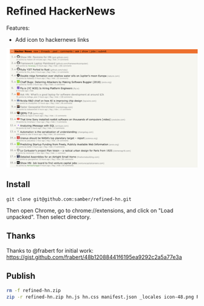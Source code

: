 
# Refined HackerNews

Features:
- Add icon to hackernews links

![](./screenshot.png)

## Install

```
git clone git@github.com:samber/refined-hn.git
```

Then open Chrome, go to chrome://extensions, and click on "Load unpacked". Then select directory.

## Thanks

Thanks to @frabert for initial work: https://gist.github.com/frabert/48b12088441f6195ea9292c2a5a77e3a

## Publish

```sh
rm -f refined-hn.zip
zip -r refined-hn.zip hn.js hn.css manifest.json _locales icon-48.png README.md
```
